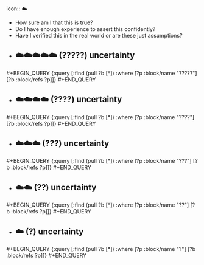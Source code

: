 icon:: ☁️
- How sure am I that this is true?
- Do I have enough experience to assert this confidently?
- Have I verified this in the real world or are these just assumptions?
- ## ☁️☁️☁️☁️☁️ (?????) uncertainty
#+BEGIN_QUERY
{:query [:find (pull ?b [*])
         :where
         [?p :block/name "?????"]
         [?b :block/refs ?p]]}
#+END_QUERY

- ## ☁️☁️☁️☁️ (????) uncertainty
#+BEGIN_QUERY
{:query [:find (pull ?b [*])
         :where
         [?p :block/name "????"]
         [?b :block/refs ?p]]}
#+END_QUERY

- ## ☁️☁️☁️ (???) uncertainty
#+BEGIN_QUERY
{:query [:find (pull ?b [*])
         :where
         [?p :block/name "???"]
         [?b :block/refs ?p]]}
#+END_QUERY

- ## ☁️☁️ (??) uncertainty
#+BEGIN_QUERY
{:query [:find (pull ?b [*])
         :where
         [?p :block/name "??"]
         [?b :block/refs ?p]]}
#+END_QUERY

- ## ☁️ (?) uncertainty
#+BEGIN_QUERY
{:query [:find (pull ?b [*])
         :where
         [?p :block/name "?"]
         [?b :block/refs ?p]]}
#+END_QUERY

